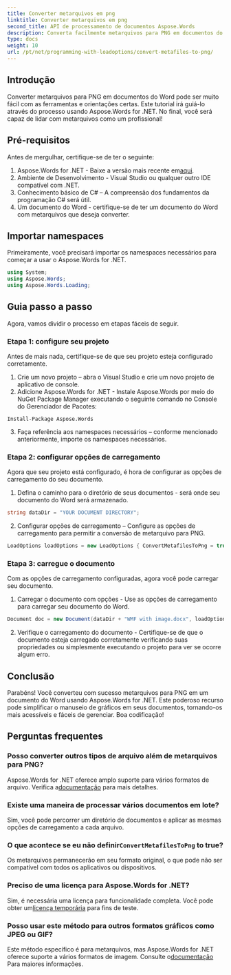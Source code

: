 ```yaml
---
title: Converter metarquivos em png
linktitle: Converter metarquivos em png
second_title: API de processamento de documentos Aspose.Words
description: Converta facilmente metarquivos para PNG em documentos do Word usando Aspose.Words for .NET com este tutorial passo a passo. Simplifique a sua gestão documental.
type: docs
weight: 10
url: /pt/net/programming-with-loadoptions/convert-metafiles-to-png/
---
```

## Introdução

Converter metarquivos para PNG em documentos do Word pode ser muito fácil com as ferramentas e orientações certas. Este tutorial irá guiá-lo através do processo usando Aspose.Words for .NET. No final, você será capaz de lidar com metarquivos como um profissional!

## Pré-requisitos

Antes de mergulhar, certifique-se de ter o seguinte:

1.  Aspose.Words for .NET - Baixe a versão mais recente em[aqui](https://releases.aspose.com/words/net/).
2. Ambiente de Desenvolvimento - Visual Studio ou qualquer outro IDE compatível com .NET.
3. Conhecimento básico de C# – A compreensão dos fundamentos da programação C# será útil.
4. Um documento do Word - certifique-se de ter um documento do Word com metarquivos que deseja converter.

## Importar namespaces

Primeiramente, você precisará importar os namespaces necessários para começar a usar o Aspose.Words for .NET.

```csharp
using System;
using Aspose.Words;
using Aspose.Words.Loading;
```

## Guia passo a passo

Agora, vamos dividir o processo em etapas fáceis de seguir.

### Etapa 1: configure seu projeto

Antes de mais nada, certifique-se de que seu projeto esteja configurado corretamente.

1. Crie um novo projeto – abra o Visual Studio e crie um novo projeto de aplicativo de console.
2. Adicione Aspose.Words for .NET - Instale Aspose.Words por meio do NuGet Package Manager executando o seguinte comando no Console do Gerenciador de Pacotes:

```shell
Install-Package Aspose.Words
```

3. Faça referência aos namespaces necessários – conforme mencionado anteriormente, importe os namespaces necessários.

### Etapa 2: configurar opções de carregamento

Agora que seu projeto está configurado, é hora de configurar as opções de carregamento do seu documento.

1. Defina o caminho para o diretório de seus documentos - será onde seu documento do Word será armazenado.

```csharp
string dataDir = "YOUR DOCUMENT DIRECTORY";
```

2. Configurar opções de carregamento – Configure as opções de carregamento para permitir a conversão de metarquivo para PNG.

```csharp
LoadOptions loadOptions = new LoadOptions { ConvertMetafilesToPng = true };
```

### Etapa 3: carregue o documento

Com as opções de carregamento configuradas, agora você pode carregar seu documento.

1. Carregar o documento com opções - Use as opções de carregamento para carregar seu documento do Word.

```csharp
Document doc = new Document(dataDir + "WMF with image.docx", loadOptions);
```

2. Verifique o carregamento do documento - Certifique-se de que o documento esteja carregado corretamente verificando suas propriedades ou simplesmente executando o projeto para ver se ocorre algum erro.

## Conclusão

Parabéns! Você converteu com sucesso metarquivos para PNG em um documento do Word usando Aspose.Words for .NET. Este poderoso recurso pode simplificar o manuseio de gráficos em seus documentos, tornando-os mais acessíveis e fáceis de gerenciar. Boa codificação!

## Perguntas frequentes

### Posso converter outros tipos de arquivo além de metarquivos para PNG?
 Aspose.Words for .NET oferece amplo suporte para vários formatos de arquivo. Verifica a[documentação](https://reference.aspose.com/words/net/) para mais detalhes.

### Existe uma maneira de processar vários documentos em lote?
Sim, você pode percorrer um diretório de documentos e aplicar as mesmas opções de carregamento a cada arquivo.

###  O que acontece se eu não definir`ConvertMetafilesToPng` to true?
Os metarquivos permanecerão em seu formato original, o que pode não ser compatível com todos os aplicativos ou dispositivos.

### Preciso de uma licença para Aspose.Words for .NET?
 Sim, é necessária uma licença para funcionalidade completa. Você pode obter um[licença temporária](https://purchase.aspose.com/temporary-license/) para fins de teste.

### Posso usar este método para outros formatos gráficos como JPEG ou GIF?
 Este método específico é para metarquivos, mas Aspose.Words for .NET oferece suporte a vários formatos de imagem. Consulte o[documentação](https://reference.aspose.com/words/net/) Para maiores informações.
